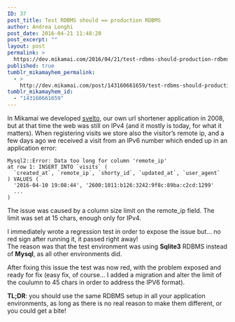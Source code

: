 ```yaml
---
ID: 37
post_title: Test RDBMS should == production RDBMS
author: Andrea Longhi
post_date: 2016-04-21 11:48:20
post_excerpt: ""
layout: post
permalink: >
  https://dev.mikamai.com/2016/04/21/test-rdbms-should-production-rdbms/
published: true
tumblr_mikamayhem_permalink:
  - >
    http://dev.mikamai.com/post/143160661659/test-rdbms-should-production-rdbms
tumblr_mikamayhem_id:
  - "143160661659"
---
```

<p>In Mikamai we developed <a href="http://svel.to/"><abbr title="Italian words that means `quick`">svelto</abbr></a>, our own url shortener application in 2008, but at that time the web was still on IPv4 (and it mostly is today, for what it matters). When registering visits we store also the visitor’s remote ip, and a few days ago we received a visit from an IPv6 number which ended up in an application error:</p>

<!--more--> 

<pre><code>Mysql2::Error: Data too long for column 'remote_ip'
at row 1: INSERT INTO `visits` (
  `created_at`, `remote_ip`, `shorty_id`, `updated_at`, `user_agent`
) VALUES (
  '2016-04-10 19:08:44', '2600:1011:b126:3242:9f8c:89ba:c2cd:1299'
  ...
)
</code></pre>
<p>The issue was caused by a column size limit on the remote_ip field. The limit was set at 15 chars, enough only for IPv4.</p>

<p>I immediately wrote a regression test in order to expose the issue but&hellip; no red sign after running it, it passed right away!<br />The reason was that the test environment was using <strong>Sqlite3</strong> RDBMS instead of <strong>Mysql</strong>, as all other environments did.</p>

<p>After fixing this issue the test was now red, with the problem exposed and ready for fix (easy fix, of course&hellip; I added a migration and alter the limit of the coulumn to 45 chars in order to address the IPV6 format).</p>

<p><strong>TL;DR</strong>: you should use the same RDBMS setup in all your application environments, as long as there is no real reason to make them different, or you could get a bite!</p>